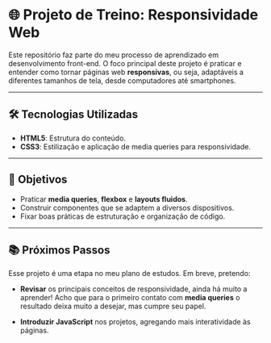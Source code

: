 # 🌐 Projeto de Treino: Responsividade Web

Este repositório faz parte do meu processo de aprendizado em desenvolvimento front-end. O foco principal deste projeto é praticar e entender como tornar páginas web **responsivas**, ou seja, adaptáveis a diferentes tamanhos de tela, desde computadores até smartphones.

---

## 🛠️ Tecnologias Utilizadas

- **HTML5**: Estrutura do conteúdo.
- **CSS3**: Estilização e aplicação de media queries para responsividade.

---

## 🎯 Objetivos

- Praticar **media queries**, **flexbox** e **layouts fluidos**.
- Construir componentes que se adaptem a diversos dispositivos.
- Fixar boas práticas de estruturação e organização de código.

---

## 📚 Próximos Passos

Esse projeto é uma etapa no meu plano de estudos. Em breve, pretendo:

- **Revisar** os principais conceitos de responsividade, ainda há muito a aprender! Acho que para o primeiro contato com **media queries** o resultado deixa muito a desejar, mas cumpre seu papel.
 
- **Introduzir JavaScript** nos projetos, agregando mais interatividade às páginas.
